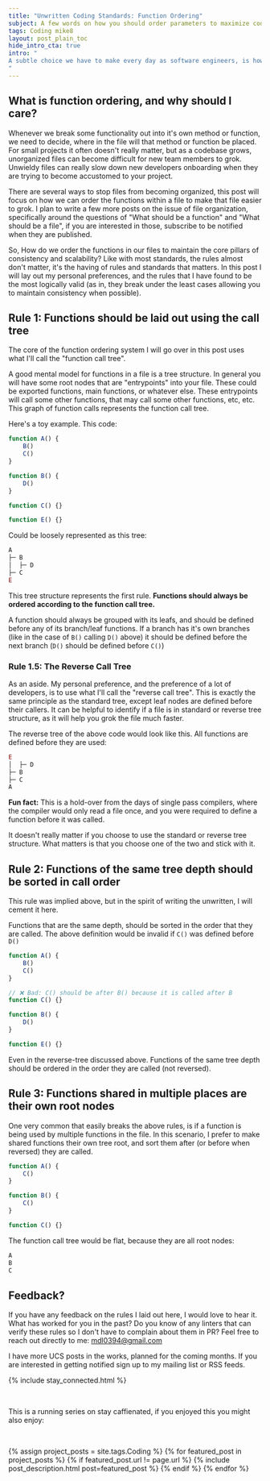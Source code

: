 ```yaml
---
title: "Unwritten Coding Standards: Function Ordering"
subject: A few words on how you should order parameters to maximize codebase consistency and scalability
tags: Coding mike8
layout: post_plain_toc
hide_intro_cta: true
intro: "
A subtle choice we have to make every day as software engineers, is how to order our functions/methods in a file. I have noticed that a lot of more senior developers have a very specific way we prefer functions to be ordered, but we rarely explicitly discuss these rules. In keeping with the spirit of this Unwritten Coding Standards series, I will try to break down these rules and be overly concrete about something people normally don't care about enough to write down.
"
---
```


## What is function ordering, and why should I care?

Whenever we break some functionality out into it's own method or function, we need to decide, where in the file will that method or function be placed. For small projects it often doesn't really matter, but as a codebase grows, unorganized files can become difficult for new team members to grok. Unwieldy files can really slow down new developers onboarding when they are trying to become accustomed to your project.

There are several ways to stop files from becoming organized, this post will focus on how we can order the functions within a file to make that file easier to grok. I plan to write a few more posts on the issue of file organization, specifically around the questions of "What should be a function" and "What should be a file", if you are interested in those, subscribe to be notified when they are published.

So, How do we order the functions in our files to maintain the core pillars of consistency and scalability? Like with most standards, the rules almost don't matter, it's the having of rules and standards that matters. In this post I will lay out my personal preferences, and the rules that I have found to be the most logically valid (as in, they break under the least cases allowing you to maintain consistency when possible).

## Rule 1: Functions should be laid out using the call tree

The core of the function ordering system I will go over in this post uses what I'll call the "function call tree".

A good mental model for functions in a file is a tree structure. In general you will have some root nodes that are "entrypoints" into your file. These could be exported functions, main functions, or whatever else. These entrypoints will call some other functions, that may call some other functions, etc, etc. This graph of function calls represents the function call tree.

Here's a toy example. This code:

```jsx
function A() {
    B()
    C()
}

function B() {
    D()
}

function C() {}

function E() {}
```

Could be loosely represented as this tree:

```jsx
A
├─ B
│  ├─ D
├─ C
E
```

This tree structure represents the first rule. **Functions should always be ordered according to the function call tree.**

A function should always be grouped with its leafs, and should be defined before any of its branch/leaf functions. If a branch has it's own branches (like in the case of `B()` calling `D()` above) it should be defined before the next branch (`D()` should be defined before `C()`)

### Rule 1.5: The Reverse Call Tree

As an aside. My personal preference, and the preference of a lot of developers, is to use what I'll call the "reverse call tree". This is exactly the same principle as the standard tree, except leaf nodes are defined before their callers. It can be helpful to identify if a file is in standard or reverse tree structure, as it will help you grok the file much faster.

The reverse tree of the above code would look like this. All functions are defined before they are used:

```jsx
E
│  ├─ D
├─ B
├─ C
A
```

**Fun fact:** This is a hold-over from the days of single pass compilers, where the compiler would only read a file once, and you were required to define a function before it was called.

It doesn't really matter if you choose to use the standard or reverse tree structure. What matters is that you choose one of the two and stick with it.

## Rule 2: Functions of the same tree depth should be sorted in call order

This rule was implied above, but in the spirit of writing the unwritten, I will cement it here.

Functions that are the same depth, should be sorted in the order that they are called. The above definition would be invalid if `C()` was defined before `D()`

```jsx
function A() {
    B()
    C()
}

// ❌ Bad: C() should be after B() because it is called after B
function C() {}

function B() {
    D()
}

function E() {}
```

Even in the reverse-tree discussed above. Functions of the same tree depth should be ordered in the order they are called (not reversed).

## Rule 3: Functions shared in multiple places are their own root nodes

One very common that easily breaks the above rules, is if a function is being used by multiple functions in the file. In this scenario, I prefer to make shared functions their own tree root, and sort them after (or before when reversed) they are called.

```jsx
function A() {
    C()
}

function B() {
    C()
}

function C() {}
```

The function call tree would be flat, because they are all root nodes:

```jsx
A
B
C
```

## Feedback?

If you have any feedback on the rules I laid out here, I would love to hear it. What has worked for you in the past? Do you know of any linters that can verify these rules so I don't have to complain about them in PR? Feel free to reach out directly to me: mdl0394@gmail.com

I have more UCS posts in the works, planned for the coming months. If you are interested in getting notified sign up to my mailing list or RSS feeds.

{% include stay_connected.html %}

<br/>

This is a running series on stay caffienated, if you enjoyed this you might also enjoy:

<br/>

{% assign project_posts = site.tags.Coding %}
{% for featured_post in project_posts %}
{% if featured_post.url != page.url %}
{% include post_description.html post=featured_post %}
{% endif %}
{% endfor %}
